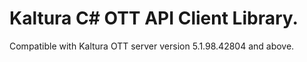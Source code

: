 # Kaltura C# OTT API Client Library.
Compatible with Kaltura OTT server version 5.1.98.42804 and above.
